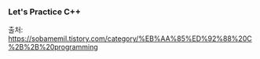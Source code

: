 ### Let's Practice C++

출처:
https://sobamemil.tistory.com/category/%EB%AA%85%ED%92%88%20C%2B%2B%20programming
